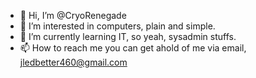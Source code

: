 - 👋 Hi, I’m @CryoRenegade
- 👀 I’m interested in computers, plain and simple.
- 🌱 I’m currently learning IT, so yeah, sysadmin stuffs.
- 📫 How to reach me you can get ahold of me via email, jledbetter460@gmail.com

<!---
CryoRenegade/CryoRenegade is a ✨ special ✨ repository because its `README.md` (this file) appears on your GitHub profile.
You can click the Preview link to take a look at your changes.
--->
